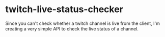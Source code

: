# twitch-live-status-checker
Since you can't check whether a twitch channel is live from the client, I'm creating a very simple API to check the live status of a channel.
